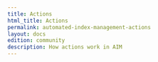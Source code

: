 ```yaml
---
title: Actions
html_title: Actions
permalink: automated-index-management-actions
layout: docs
edition: community
description: How actions work in AIM
---
```

<!--- Copyright 2023 floragunn GmbH -->